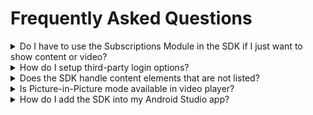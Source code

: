 # Frequently Asked Questions


<details>
<summary>Do I have to use the Subscriptions Module in the SDK if I just want to show content or video?</summary>
<br />
<i>No. Both Content and Subscriptions are optional features of the Mobile SDK. If you wish to implement the Arc XP Paywall or Login the the Subscriptions Module will be required. If you are using your own Paywall and Login implementation then the Subscriptions Module is not required.</i>
</details>
<details>
<summary>How do I setup third-party login options?</summary>
<br />
<i>You must create a developer account on Google, Facebook or Apple and generate a security key that you will load into the Subscriptions SDK Module on initialization. </i>

[Documentation for Social Account Setup](https://dev.arcxp.com/subscriptions/identity/configure/third-party-authentication-providers-facebook-google-apple)
</details>
<details>
<summary>Does the SDK handle content elements that are not listed?</summary>
<br />
<i>Yes. If the content type you are trying to use is not supported by one of the explicit get methods, you can use the getContentSuspend call that will return a ArcXPContentElement object.</i>

</details>
<details>
<summary>Is Picture-in-Picture mode available in video player?</summary>
<br />
<i>Yes! Implementing the Video SDK will allow you to enable the Picture-in-Picture mode in the Builder class when creating the ArcXPVideoConfig object.</i>

```kotlin
val mediaPlayer = MediaPlayer.createPlayer(this)
val config = ArcMediaConfig.Builder()
	.setActivity(this)          
	.setVideoFrame(arcVideoFrame)  
	.enablePip(true)       
	.setViewsToHide(view1, view2, view3 ….) 
	...
	.build()
	
mediaPlayer.configureMediaPlayer(config)
```

[More information regarding Video configuration](/docs/configuring-the-video-player.md)

</details>
<details>
<summary>How do I add the SDK into my Android Studio app?</summary>
<br />
<i>Inside your build.gradle(:app) file, add the following dependencies (use latest version): </i>

```
implementation 'arcxp-sdk-android:arcxp-mobile-sdk-android:1.3.1'
```

</details>